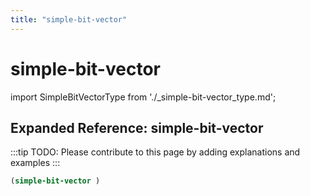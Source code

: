 ```yaml
---
title: "simple-bit-vector"
---
```


# simple-bit-vector

import SimpleBitVectorType from './_simple-bit-vector_type.md';

<SimpleBitVectorType />

## Expanded Reference: simple-bit-vector

:::tip
TODO: Please contribute to this page by adding explanations and examples
:::

```lisp
(simple-bit-vector )
```
